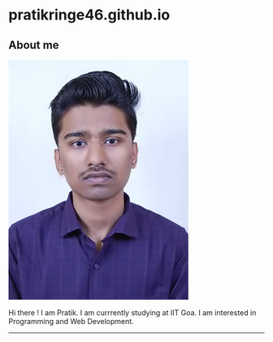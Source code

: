 # pratikringe46.github.io

## About me


![Profile Photo](https://github.com/pratikringe46/pratikringe46.github.io/blob/main/PHOTO.jpg)

Hi there ! I am Pratik. I am currrently studying at IIT Goa. I am interested in Programming and Web Development.

****
